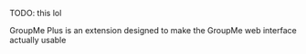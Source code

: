 TODO: this lol

GroupMe Plus is an extension designed to make the GroupMe web interface actually usable